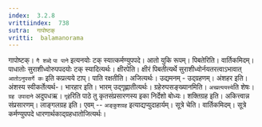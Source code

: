 ```yaml
---
index:  3.2.8
vrittiindex:  738
sutra:  गापोष्टक्
vritti:  balamanorama 
---
```


गापोष्टक्। `गै शब्दे` `पा पाने` इत्यनयोः टक् स्यात्कर्मण्युपपदे। आतो युकि रूपम्। पिबतेरिति। वार्तिकमिदम्। पाधातोः सुराशीध्वोरुपपदयोः टक् स्यादित्यर्थः। क्षीरपेति। क्षीरं पिबतीत्यर्थे सुराशीध्वोर्नयतरत्वाऽभावात् `आतोऽनुपसर्गे कः` इति कप्रत्यये टाप्। पाति रक्षतीति। अजित्यर्थः। उद्यमनम् - उद्ग्रहणम्। अंशहर इति। अंशस्य स्वीकर्तेत्यर्थ-। भारहार इति। भारम् उद्गृह्णातीत्यर्थः। ग्रहेरुपसङ्ख्यानमिति। `अच्प्रत्ययस्ये`ति शेषः। `ग्रह उपादाने` अदुपधऋ। `गृहे`रिति पाठे तु कृतसंप्रसारणस्य इका निर्देशो बोध्यः। शक्तिग्रह इति। अकित्त्वान्न संप्रसारणम्। लाङ्गलग्रह इति। एवम् -- `अङ्कुशग्रह` इत्याद्यप्युदाहार्यम्। सूत्रे चेति। वार्तिकमिदम्। सूत्रे कर्मण्युपपदे धारणार्थकाद्ग्रहधातोजित्यर्थः।

